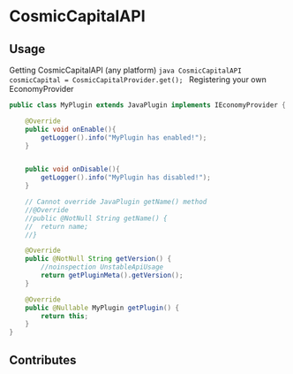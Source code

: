 # CosmicCapitalAPI
## Usage
Getting CosmicCapitalAPI (any platform)
<code>java
CosmicCapitalAPI cosmicCapital = CosmicCapitalProvider.get();
</code>
Registering your own EconomyProvider
```java
public class MyPlugin extends JavaPlugin implements IEconomyProvider {

	@Override
	public void onEnable(){
		getLogger().info("MyPlugin has enabled!");
	}


	public void onDisable(){
		getLogger().info("MyPlugin has disabled!");
	}

	// Cannot override JavaPlugin getName() method
	//@Override
	//public @NotNull String getName() {
	//	return name;
	//}

	@Override
	public @NotNull String getVersion() {
		//noinspection UnstableApiUsage
		return getPluginMeta().getVersion();
	}

	@Override
	public @Nullable MyPlugin getPlugin() {
		return this;
	}
}
```

## Contributes
